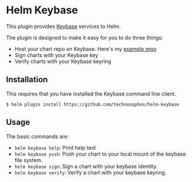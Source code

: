 # Helm Keybase

This plugin provides [Keybase](https://keybase.io) services to Helm.

The plugin is designed to make it easy for you to do three things:

- Host your chart repo on Keybase. Here's my [example repo](https://technosophos.keybase.pub/charts/)
- Sign charts with your Keybase key
- Verify charts with your Keybase keyring


## Installation

This requires that you have installed the Keybase command line client.

```console
$ helm plugin install https://github.com/technosophos/helm-keybase
```

## Usage

The basic commands are:

- `helm keybase help`: Print help text
- `helm keybase push`: Push your chart to your local mount of the keybase file system.
- `helm keybase sign`: Sign a chart with your keybase identity.
- `helm keybase verify`: Verify a chart with your keybase keyring.
